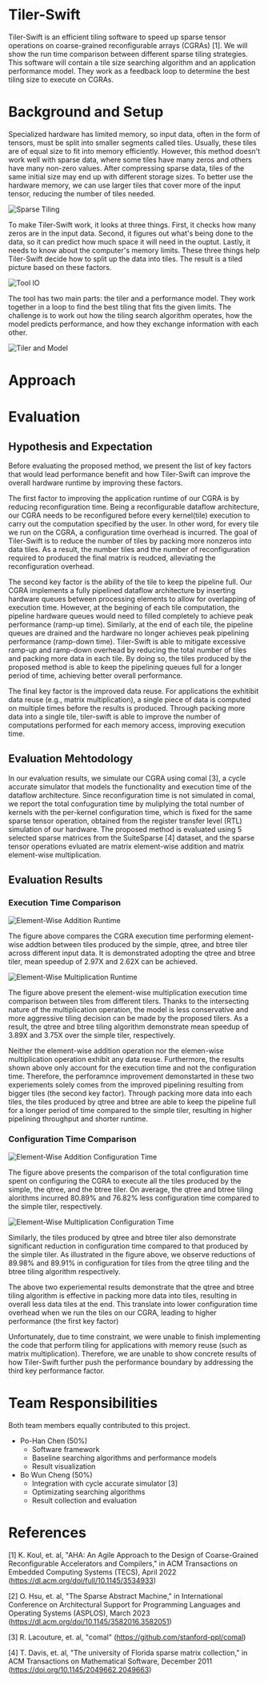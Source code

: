 # Tiler-Swift

Tiler-Swift is an efficient tiling software to speed up sparse tensor operations on coarse-grained reconfigurable arrays (CGRAs) [1]. We will show the run time comparison between different sparse tiling strategies. This software will contain a tile size searching algorithm and an application performance model. They work as a feedback loop to determine the best tiling size to execute on CGRAs.

# Background and Setup

Specialized hardware has limited memory, so input data, often in the form of tensors, must be split into smaller segments called tiles. Usually, these tiles are of equal size to fit into memory efficiently. However, this method doesn't work well with sparse data, where some tiles have many zeros and others have many non-zero values. After compressing sparse data, tiles of the same initial size may end up with different storage sizes. To better use the hardware memory, we can use larger tiles that cover more of the input tensor, reducing the number of tiles needed.

![Sparse Tiling](./img/sparse-tiling.png)

To make Tiler-Swift work, it looks at three things. First, it checks how many zeros are in the input data. Second, it figures out what's being done to the data, so it can predict how much space it will need in the ouptut. Lastly, it needs to know about the computer's memory limits. These three things help Tiler-Swift decide how to split up the data into tiles. The result is a tiled picture based on these factors.

![Tool IO](./img/tool-io.png)

The tool has two main parts: the tiler and a performance model. They work together in a loop to find the best tiling that fits the given limits. The challenge is to work out how the tiling search algorithm operates, how the model predicts performance, and how they exchange information with each other.

![Tiler and Model](./img/tiler-model.png)

# Approach

<!--

(approx 1-2 pages max)

Please describe your approach.  Please be brief (about a page or so max), but your description should be sufficiently detailed to provide the course staff a basic understanding of your approach. It might be very useful to include a figure here illustrating components of the system and/or their mapping to parallel hardware/or a DNN architecture.

* If your project involved optimizing code. Please describe the process of how you iterated toward a solution (what measurements did you make) What did you try that did not work? How to parts of the problem map to cores, threads, or vector lanes?

* If your project involved optimizing a DNN architecture, you could describe the architecture here, and be sure to provide intuition about how your model architecture choices were motivated by your goals.

* __If your project involved started with an existing piece of code or DNN model, please clearly describe what you started with here, so it's clear what work you actually did in your project. e.g., "We started with this codebase and made these changes..."__
-->

# Evaluation

## Hypothesis and Expectation

Before evaluating the proposed method, we present the list of key factors that would lead performance benefit and how Tiler-Swift can improve the overall hardware runtime by improving these factors. 

The first factor to improving the application runtime of our CGRA is by reducing reconfiguration time. Being a reconfigurable dataflow architecture, our CGRA needs to be reconfigured before every kernel(tile) execution to carry out the computation specified by the user. In other word, for every tile we run on the CGRA, a configuration time overhead is incurred. The goal of Tiler-Swift is to reduce the number of tiles by packing more nonzeros into data tiles.  As a result, the number tiles and the number of reconfiguration required to produced the final matrix is reudced, alleviating the reconfiguration overhead.

The second key factor is the ability of the tile to keep the pipeline full. Our CGRA implements a fully pipelined dataflow architecture by inserting hardware queues between processing elements to allow for overlapping of execution time. However, at the begining of each tile computation, the pipeline hardware queues would need to filled completely to achieve peak performance (ramp-up time). Similarly, at the end of each tile, the pipeline queues are drained and the hardware no longer achieves peak pipelining performance (ramp-down time). Tiler-Swift is able to mitigate excessive ramp-up and ramp-down overhead by reducing the total number of tiles and packing more data in each tile. By doing so, the tiles produced by the proposed method is able to keep the pipelining queues full for a longer period of time, achieving better overall performance.

The final key factor is the improved data reuse. For applications the exhitibit data reuse (e.g., matrix multiplication), a single piece of data is computed on multiple times before the results is produced. Through packing more data into a single tile, tiler-swift is able to improve the number of computations performed for each memory access, improving execution time.

## Evaluation Mehtodology

In our evaluation results, we simulate our CGRA using comal [3], a cycle accurate simulator that models the functionality and execution time of the dataflow architecture. Since reconfiguration time is not simulated in comal, we report the total confuguration time by muliplying the total number of kernels with the per-kernel configuration time, which is fixed for the same sparse tensor operation, obtained from the register transfer level (RTL) simulation of our hardware. The proposed method is evaluated using 5 selected sparse matrices from the SuiteSparse [4] dataset, and the sparse tensor operations evluated are matrix element-wise addition and matrix element-wise multiplication.

## Evaluation Results

### Execution Time Comparison 

![Element-Wise Addition Runtime](./img/elemadd_runtime.png)

The figure above compares the CGRA execution time performing element-wise addtion between tiles produced by the simple, qtree, and btree tiler across different input data. It is demonstrated adopting the qtree and btree tiler, mean speedup of 2.97X and 2.62X can be achieved.

![Element-Wise Multiplication Runtime](./img/elemmul_runtime.png)

The figure above present the element-wise multiplication execution time comparison between tiles from different tilers. Thanks to the intersecting nature of the multiplication operation, the model is less conservative and more aggressive tiling decision can be made by the proposed tilers. As a result, the qtree and btree tiling algorithm demonstrate mean speedup of 3.89X and 3.75X over the simple tiler, respectively.

Neither the element-wise addition operation nor the elemen-wise multiplication operation exhibit any data reuse. Furthermore, the results shown above only account for the execution time and not the configuration time. Therefore, the perforamnce improvement demonstarted in these two experiements solely comes from the improved pipelining resulting from bigger tiles (the second key factor). Through packing more data into each tiles, the tiles produced by qtree and btree are able to keep the pipeline full for a longer period of time compared to the simple tiler, resulting in higher pipelining throughput and shorter runtime.

### Configuration Time Comparison 

![Element-Wise Addition Configuration Time](./img/elemadd_config_time.png)

The figure above presents the comparison of the total configuration time spent on configuring the CGRA to execute all the tiles produced by the simple, the qtree, and the btree tiler. On average, the qtree and btree tiling alorithms incurred 80.89% and 76.82% less configuration time compared to the simple tiler, respectively.

![Element-Wise Multiplication Configuration Time](./img/elemmul_config_time.png)

Similarly, the tiles produced by qtree and btree tiler also demonstrate significant reduction in configuration time compared to that produced by the simple tiler. As illustrated in the figure above, we observe reductions of 89.98% and 89.91% in configuration for tiles from the qtree tiling and the btree tiling algorithm respectively.

The above two experiemental results demonstrate that the qtree and btree tiling algorithm is effective in packing more data into tiles, resulting in overall less data tiles at the end. This translate into lower configuration time overhead when we run the tiles on our CGRA, leading to higher performance (the first key factor)

Unfortunately, due to time constraint, we were unable to finish implementing the code that perform tiling for applications with memory reuse (such as matrix multiplication). Therefore, we are unable to show concrete results of how Tiler-Swift further push the performance boundary by addressing the third key performance factor. 
<!--

    Additional questions that Kayvon & TAs want us to address

    * do more complex perf model, does that help with tiling results? how does it scale
    * does complex searching algorithm actually give you better results? can I just run brute force overnight, and it gives you best results?
-->


<!--

(as many pages as needed to make the points you want to make)

To the staff, this is the most important part of the writeup. Begin by providing your own definition of success (this should be in terms of your goals). In other words, re-iterate the question you were trying to answer, or the performance boost you were hoping to obtain. Then describe what data/experiment needs to be run to provide evidence that the goals were either met or not met.

Now describe the relevant parts of your experimental setup. What were the baseline algorithms? What machine was a performance test run on? What did you measure? What was the dataset used?  If you have a programming abstraction project, the experimental setup might include a description of the programs you implemented expressed using the API.

Finally, I want to see the results of an experiment that demonstrate success (or failure) to meet goals. Sometimes great projects fail to meet their goals, or falsify a hypothesis, but they still do a great job in the scientific process of verifying this.

This might include:

* Provide graphs of speedup or execution time?
* Compare total flops or model size
* Compare precision and recall of a model.
* Demonstrate that a 3D NeRF model was obtained, show output images of sufficient quality, etc.

IMPORTANT: In this writeup, I want you to interpret your graphs and numbers for me. What this means will be project dependent, but I want you to consider questions such as: Why does the graph look like it does? Does it make sense to you? What limited your speedup? Is it a lack of parallelism? (dependencies) Communication or synchronization overhead? Data transfer (memory-bound or bus transfer bound)? If a model is performing well, what are it's failure cases? When does it fail to generalize.

As you answer these questions, provide data and measurements to support your conclusions. If you are merely speculating, please state this explicitly. Performing a solid analysis of your implementation is a good way to pick up credit even if your optimization efforts did not yield the performance you were hoping for.
-->


# Team Responsibilities

<!--
Please provide a [very short] breakdown of which parts of the project were performed by each team member. In general we hope to (and intend to) give all team members the same grade, but we still want to know what everyone worked on and what their role was.   
-->

Both team members equally contributed to this project.
* Po-Han Chen (50%)
    * Software framework
    * Baseline searching algorithms and performance models
    * Result visualization
* Bo Wun Cheng (50%)
    * Integration with cycle accurate simulator [3]
    * Optimizating searching algorithms
    * Result collection and evaluation

# References
[1] K. Koul, et. al, "AHA: An Agile Approach to the Design of Coarse-Grained Reconfigurable Accelerators and Compilers," in ACM Transactions on Embedded Computing Systems (TECS), April 2022 (https://dl.acm.org/doi/full/10.1145/3534933)

[2] O. Hsu, et. al, "The Sparse Abstract Machine," in International Conference on Architectural Support for Programming Languages and Operating Systems (ASPLOS), March 2023 (https://dl.acm.org/doi/10.1145/3582016.3582051)

[3] R. Lacouture, et. al, "comal" (https://github.com/stanford-ppl/comal)

[4] T. Davis, et. al, "The university of Florida sparse matrix collection," in ACM Transactions on Mathematical Software, December 2011 (https://doi.org/10.1145/2049662.2049663)

